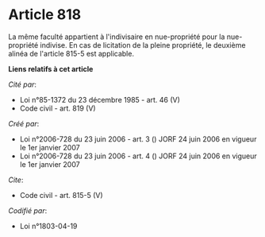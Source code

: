 # Article 818

La même faculté appartient à l'indivisaire en nue-propriété pour la nue-propriété indivise. En cas de licitation de la pleine
propriété, le deuxième alinéa de l'article 815-5 est applicable.

**Liens relatifs à cet article**

_Cité par_:

  - Loi n°85-1372 du 23 décembre 1985 - art. 46 (V)
  - Code civil - art. 819 (V)

_Créé par_:

  - Loi n°2006-728 du 23 juin 2006 - art. 3 () JORF 24 juin 2006 en vigueur le 1er janvier 2007
  - Loi n°2006-728 du 23 juin 2006 - art. 4 () JORF 24 juin 2006 en vigueur le 1er janvier 2007

_Cite_:

  - Code civil - art. 815-5 (V)

_Codifié par_:

  - Loi n°1803-04-19
